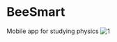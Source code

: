 # BeeSmart
Mobile app for studying physics
![1](https://drive.google.com/file/d/1yKQftH1kFQNLQESzILt6iBlLmdIPWfvB/view)
